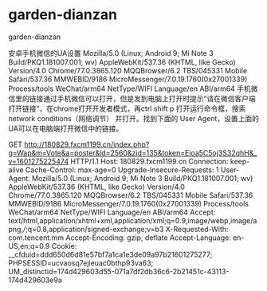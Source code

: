 # garden-dianzan
garden-dianzan

安卓手机微信的UA设置
Mozilla/5.0 (Linux; Android 9; Mi Note 3 Build/PKQ1.181007.001; wv) AppleWebKit/537.36 (KHTML, like Gecko) Version/4.0 Chrome/77.0.3865.120 MQQBrowser/6.2 TBS/045331 Mobile Safari/537.36 MMWEBID/9186 MicroMessenger/7.0.19.1760(0x27001339) Process/tools WeChat/arm64 NetType/WIFI Language/en ABI/arm64
手机微信里的链接通过手机微信可以打开，但是发到电脑上打开时提示“请在微信客户端打开链接”，在chrome打开开发者模式，再ctrl shift p 打开运行命令框，搜索 network conditions（网络调节） 并打开。找到下面的 User Agent，设置上面的UA可以在电脑端打开微信中的链接。

GET http://180829.fxcm1199.cn/index.php?g=Wap&m=Vote&a=poster&id=2560&zid=135&token=Eioa5C5oj3S32qhH&_v=1601275225474 HTTP/1.1
Host: 180829.fxcm1199.cn
Connection: keep-alive
Cache-Control: max-age=0
Upgrade-Insecure-Requests: 1
User-Agent: Mozilla/5.0 (Linux; Android 9; Mi Note 3 Build/PKQ1.181007.001; wv) AppleWebKit/537.36 (KHTML, like Gecko) Version/4.0 Chrome/77.0.3865.120 MQQBrowser/6.2 TBS/045331 Mobile Safari/537.36 MMWEBID/9186 MicroMessenger/7.0.19.1760(0x27001339) Process/tools WeChat/arm64 NetType/WIFI Language/en ABI/arm64
Accept: text/html,application/xhtml+xml,application/xml;q=0.9,image/webp,image/apng,*/*;q=0.8,application/signed-exchange;v=b3
X-Requested-With: com.tencent.mm
Accept-Encoding: gzip, deflate
Accept-Language: en-US,en;q=0.9
Cookie: __cfduid=ddd650d6d81e57bf7a1ca1e3de09a97b21601275277; PHPSESSID=ucvaosq7ejieuac0bthp93va63; UM_distinctid=174d429603d55-071a7df2db36c6-2b21451c-43113-174d429603e9a
